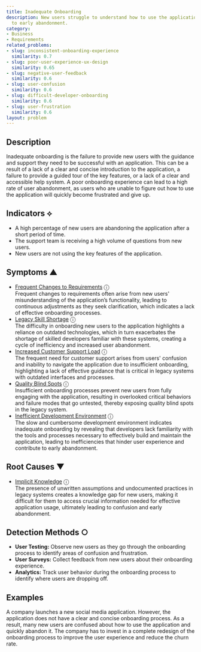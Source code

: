 ```yaml
---
title: Inadequate Onboarding
description: New users struggle to understand how to use the application, leading
  to early abandonment.
category:
- Business
- Requirements
related_problems:
- slug: inconsistent-onboarding-experience
  similarity: 0.7
- slug: poor-user-experience-ux-design
  similarity: 0.65
- slug: negative-user-feedback
  similarity: 0.6
- slug: user-confusion
  similarity: 0.6
- slug: difficult-developer-onboarding
  similarity: 0.6
- slug: user-frustration
  similarity: 0.6
layout: problem
---
```


## Description
Inadequate onboarding is the failure to provide new users with the guidance and support they need to be successful with an application. This can be a result of a lack of a clear and concise introduction to the application, a failure to provide a guided tour of the key features, or a lack of a clear and accessible help system. A poor onboarding experience can lead to a high rate of user abandonment, as users who are unable to figure out how to use the application will quickly become frustrated and give up.


## Indicators ⟡
- A high percentage of new users are abandoning the application after a short period of time.
- The support team is receiving a high volume of questions from new users.
- New users are not using the key features of the application.


## Symptoms ▲

- [Frequent Changes to Requirements](frequent-changes-to-requirements.md) <span class="info-tooltip" title="Confidence: 0.464, Strength: 0.701">ⓘ</span>
<br/>  Frequent changes to requirements often arise from new users' misunderstanding of the application’s functionality, leading to continuous adjustments as they seek clarification, which indicates a lack of effective onboarding processes.
- [Legacy Skill Shortage](legacy-skill-shortage.md) <span class="info-tooltip" title="Confidence: 0.464, Strength: 0.750">ⓘ</span>
<br/>  The difficulty in onboarding new users to the application highlights a reliance on outdated technologies, which in turn exacerbates the shortage of skilled developers familiar with these systems, creating a cycle of inefficiency and increased user abandonment.
- [Increased Customer Support Load](increased-customer-support-load.md) <span class="info-tooltip" title="Confidence: 0.428, Strength: 0.775">ⓘ</span>
<br/>  The frequent need for customer support arises from users' confusion and inability to navigate the application due to insufficient onboarding, highlighting a lack of effective guidance that is critical in legacy systems with outdated interfaces and processes.
- [Quality Blind Spots](quality-blind-spots.md) <span class="info-tooltip" title="Confidence: 0.391, Strength: 0.768">ⓘ</span>
<br/>  Insufficient onboarding processes prevent new users from fully engaging with the application, resulting in overlooked critical behaviors and failure modes that go untested, thereby exposing quality blind spots in the legacy system.
- [Inefficient Development Environment](inefficient-development-environment.md) <span class="info-tooltip" title="Confidence: 0.362, Strength: 0.720">ⓘ</span>
<br/>  The slow and cumbersome development environment indicates inadequate onboarding by revealing that developers lack familiarity with the tools and processes necessary to effectively build and maintain the application, leading to inefficiencies that hinder user experience and contribute to early abandonment.

## Root Causes ▼

- [Implicit Knowledge](implicit-knowledge.md) <span class="info-tooltip" title="Confidence: 0.326, Strength: 0.816">ⓘ</span>
<br/>  The presence of unwritten assumptions and undocumented practices in legacy systems creates a knowledge gap for new users, making it difficult for them to access crucial information needed for effective application usage, ultimately leading to confusion and early abandonment.

## Detection Methods ○
- **User Testing:** Observe new users as they go through the onboarding process to identify areas of confusion and frustration.
- **User Surveys:** Collect feedback from new users about their onboarding experience.
- **Analytics:** Track user behavior during the onboarding process to identify where users are dropping off.


## Examples
A company launches a new social media application. However, the application does not have a clear and concise onboarding process. As a result, many new users are confused about how to use the application and quickly abandon it. The company has to invest in a complete redesign of the onboarding process to improve the user experience and reduce the churn rate.
